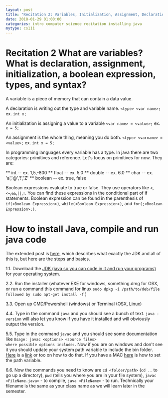 ```yaml
---
layout: post
title: "Recitation 2: Variables, Initialization, Assignment, Declaration, Boolean Expressions, installing and running java programs"
date: 2018-01-29 01:00:00
categories: intro computer science recitation installing java
mytype: cs111
---
```


# Recitation 2 What are variables? What is declaration, assignment, initialization, a boolean expression, types, and syntax?

A variable is a piece of memory that can contain a data value.

A declaration is writing out the type and variable name. `<type> <var name>;` ex. `int x;`

An initialization is assigning a value to a variable `<var name> = <value>;` ex. `x = 5;`

An assignment is the whole thing, meaning you do both. `<type> <varname> = <value>;` ex. `int x = 5;`

In programming languages every variable has a type. In java there are two categories: primitives and reference. Let's focus on primitives for now. They are:

** int  -- ex. 1,5,-800
** float -- ex. 5.0
** double -- ex. 6.0
** char -- ex. 'a','@','!','Z'
** boolean -- ex. true, false

Boolean expressions evaluate to true or false. They use operators like `<`,`<=`,`&&`,`||`,`!`. You can find these expressions in the conditional part of if statements. Boolean expression can be found in the parenthesis of `if(<Boolean Expression>)`, `while(<Boolean Expression>)`, and `for(;<Boolean Expression>;)`. 

# How to install Java, compile and run java code
The extended post is [here](http://bhargavtarpara.com/Installing-Java-Understanding-JDK-JRE-JVM-JAVA_HOME), which describes what exactly the JDK and all of this is, but here are the steps and basics.

1.1. Download the [JDK (java so you can code in it and run your programs)](http://www.oracle.com/technetwork/java/javase/downloads/jdk9-downloads-3848520.html) for your operating system.

2.2. Run the installer (whatever.EXE for windows, something.dmg for OSX, or run a command this command for linux `sudo dpkg -i /path/to/deb/file followed by sudo apt-get install -f` )

3.3. Open up CMD/Powershell (windows) or Terminal (OSX, Linux)

4.4. Type in the command `java` and you should see a bunch of text. `java -version` will also let you know if you have it installed and will obviously output the version.

5.5. Type in the command `javac` and you should see some documentation like `Usage: javac <options> <source files>                                     where possible options include:`. Now if you are on windows and don't see it you should update your system path variable to include the bin folder. [Here](https://stackoverflow.com/questions/32241179/setting-up-enviromental-variables-in-windows-10-to-use-java-and-javac) is a [link](https://javatutorial.net/set-java-home-windows-10) or too on how to do that. If you have a MAC [here](http://www.sajeconsultants.com/how-to-set-java_home-on-mac-os-x/) is how to set the path variable.

6.6. Now the commands you need to know are `cd <folder/path>` (`cd ..` to go up a directory), `pwd` (tells you where you are in your file system), `javac <FileName.java>` - to compile, `java <FileName>` - to run. Technically your filename is the same as your class name as we will learn later in the semester. 